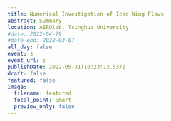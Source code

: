 ```yaml
---
title: Numerical Investigation of Iced Wing Flows
abstract: Summary
location: AEROlab, Tsinghua University
#date: 2022-04-29
#date_end: 2022-03-07
all_day: false
event: s
event_url: s
publishDate: 2022-05-31T10:23:13.537Z
draft: false
featured: false
image:
  filename: featured
  focal_point: Smart
  preview_only: false
---
```

